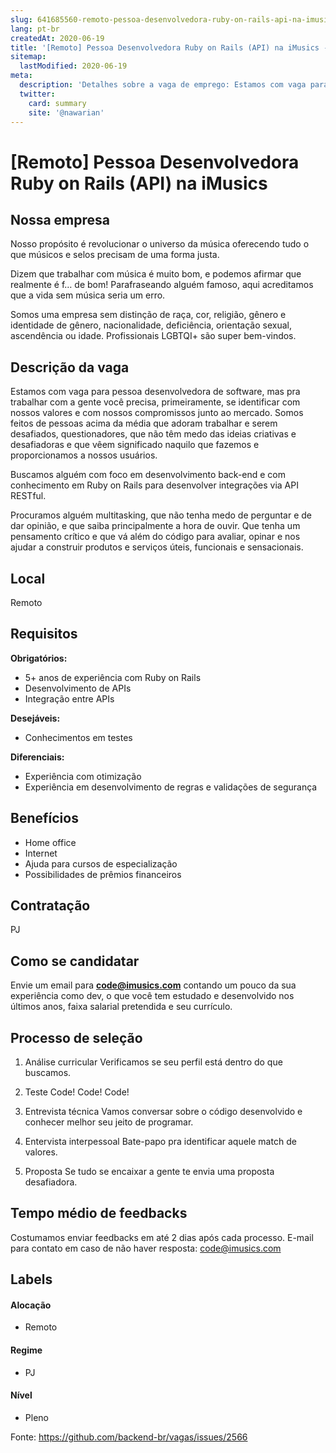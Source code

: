 ```yaml
---
slug: 641685560-remoto-pessoa-desenvolvedora-ruby-on-rails-api-na-imusics
lang: pt-br
createdAt: 2020-06-19
title: '[Remoto] Pessoa Desenvolvedora Ruby on Rails (API) na iMusics - Vaga de Emprego'
sitemap:
  lastModified: 2020-06-19
meta:
  description: 'Detalhes sobre a vaga de emprego: Estamos com vaga para pessoa desenvolvedora de software, mas pra trabalhar com a gente você precisa, primeiramente, se identificar com nossos valores e com nossos compromissos junto ao mercado. Somos feitos de pessoas acima da média que adoram trabalhar e serem desafiados, questionadores, que não têm medo das ideias criativas e desafiadoras e que vêem significado naquilo que fazemos e proporcionamos a nossos usuários. Buscamos alguém com foco em desenvolvimento back-end e com conhecimento em Ruby on Rails para desenvolver integrações via API RESTful. Procuramos alguém multitasking, que não tenha medo de perguntar e de dar opinião, e que saiba principalmente a hora de ouvir. Que tenha um pensamento crítico e que vá além do código para avaliar, opinar e nos ajudar a construir produtos e serviços úteis, funcionais e sensacionais.'
  twitter:
    card: summary
    site: '@nawarian'
---
```


# [Remoto] Pessoa Desenvolvedora Ruby on Rails (API) na iMusics

<!-- 
==================================================
POR FAVOR, SÓ POSTE SE A VAGA FOR PARA BACK-END!

Não faça distinção de gênero no título da vaga.

Use: "Back-End Developer" ao invés de 
"Desenvolvedor Back-End" \o/

Exemplo: `[São Paulo] Back-End Developer @ NOME DA EMPRESA`
==================================================
-->

## Nossa empresa

Nosso propósito é revolucionar o universo da música oferecendo tudo o que músicos e selos precisam de uma forma justa.

Dizem que trabalhar com música é muito bom, e podemos afirmar que realmente é f… de bom! Parafraseando alguém famoso, aqui acreditamos que a vida sem música seria um erro.

Somos uma empresa sem distinção de raça, cor, religião, gênero e identidade de gênero, nacionalidade, deficiência, orientação sexual, ascendência ou idade. Profissionais LGBTQI+ são super bem-vindos.

## Descrição da vaga

Estamos com vaga para pessoa desenvolvedora de software, mas pra trabalhar com a gente você precisa, primeiramente, se identificar com nossos valores e com nossos compromissos junto ao mercado. Somos feitos de pessoas acima da média que adoram trabalhar e serem desafiados, questionadores, que não têm medo das ideias criativas e desafiadoras e que vêem significado naquilo que fazemos e proporcionamos a nossos usuários.

Buscamos alguém com foco em desenvolvimento back-end e com conhecimento em Ruby on Rails para desenvolver integrações via API RESTful.

Procuramos alguém multitasking, que não tenha medo de perguntar e de dar opinião, e que saiba principalmente a hora de ouvir. Que tenha um pensamento crítico e que vá além do código para avaliar, opinar e nos ajudar a construir produtos e serviços úteis, funcionais e sensacionais.

## Local

Remoto

## Requisitos

**Obrigatórios:**
- 5+ anos de experiência com Ruby on Rails
- Desenvolvimento de APIs
- Integração entre APIs

**Desejáveis:**
- Conhecimentos em testes

**Diferenciais:**
- Experiência com otimização
- Experiência em desenvolvimento de regras e validações de segurança

## Benefícios

- Home office
- Internet
- Ajuda para cursos de especialização
- Possibilidades de prêmios financeiros


## Contratação

PJ

## Como se candidatar

Envie um email para **code@imusics.com** contando um pouco da sua experiência como dev, o que você tem estudado e desenvolvido nos últimos anos, faixa salarial pretendida e seu currículo.

## Processo de seleção

 1. Análise curricular 
Verificamos se seu perfil está dentro do que buscamos.

2. Teste
Code! Code! Code!

3. Entrevista técnica
Vamos conversar sobre o código desenvolvido e conhecer melhor seu jeito de programar.

4. Entervista interpessoal
Bate-papo pra identificar aquele match de valores.

5. Proposta
Se tudo se encaixar a gente te envia uma proposta desafiadora.

## Tempo médio de feedbacks

Costumamos enviar feedbacks em até 2 dias após cada processo.
E-mail para contato em caso de não haver resposta: code@imusics.com

## Labels
<!-- retire os labels que não fazem sentido à vaga -->

#### Alocação
- Remoto

#### Regime
- PJ

#### Nível
- Pleno



Fonte: https://github.com/backend-br/vagas/issues/2566